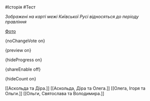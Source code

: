 #Історія #Тест

*Зображені на карті межі Київської Русі відносяться до періоду правління*

[Фото](https://zno.osvita.ua//doc/images/znotest/16/1698/hist-prob-2011_5_1698.jpg)

{noChangeVote on}

{preview on}

{hideProgress on}

{shareEnable off}

{hideCount on}

[[Аскольда та Діра.]]
[[Аскольда, Діра та Олега.]]
[[Олега, Ігоря та Ольги.]]
[[Ольги, Святослава та Володимира.]]
